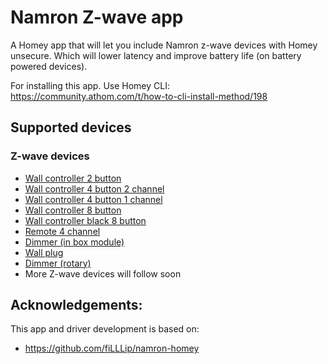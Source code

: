 # Namron Z-wave app

A Homey app that will let you include Namron z-wave devices with Homey unsecure. Which will lower latency and improve battery life (on battery powered devices).

For installing this app. Use Homey CLI: https://community.athom.com/t/how-to-cli-install-method/198

## Supported devices

### Z-wave devices  
* [Wall controller 2 button](https://www.elektroimportoren.no/namron-z-wave-1-kanal-bryter-k2/4512712/Product.html)
* [Wall controller 4 button 2 channel](https://www.elektroimportoren.no/namron-z-wave-2-kanaler-bryter-k4/4512720/Product.html)   
* [Wall controller 4 button 1 channel](https://www.elektroimportoren.no/namron-z-wave-1-kanal-bryter-k4/4512713/Product.html)   
* [Wall controller 8 button](https://www.elektroimportoren.no/namron-z-wave-4-kanaler-bryter-k8/4512714/Product.html)
* [Wall controller black 8 button](https://www.elektroimportoren.no/namron-z-wave-4-kanaler-bryter-k8-sort/4512722/Product.html)
* [Remote 4 channel](https://www.elektroimportoren.no/namron-z-wave-4-kanaler-fjernkontroll/4512711/Product.html)
* [Dimmer (in box module)](https://www.elektroimportoren.no/namron-z-wave-dimmer-400w/4512710/Product.html)
* [Wall plug](https://www.elektroimportoren.no/namron-z-wave-veggplugg/4512717/Product.html)
* [Dimmer (rotary)](https://www.elektroimportoren.no/led-dimmer-z-wave-200w/1402756/Product.html)
* More Z-wave devices will follow soon

## Acknowledgements:

This app and driver development is based on:

* https://github.com/fiLLLip/namron-homey

